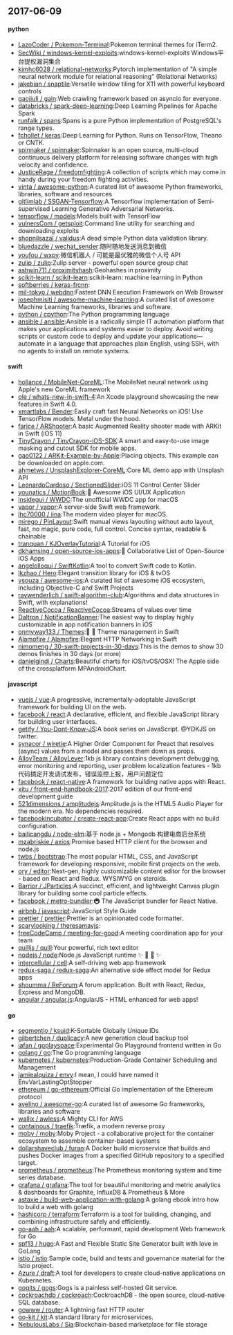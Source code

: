 ## 2017-06-09

#### python
* [LazoCoder / Pokemon-Terminal](https://github.com/LazoCoder/Pokemon-Terminal):Pokemon terminal themes for iTerm2.
* [SecWiki / windows-kernel-exploits](https://github.com/SecWiki/windows-kernel-exploits):windows-kernel-exploits Windows平台提权漏洞集合
* [kimhc6028 / relational-networks](https://github.com/kimhc6028/relational-networks):Pytorch implementation of "A simple neural network module for relational reasoning" (Relational Networks)
* [jakebian / snaptile](https://github.com/jakebian/snaptile):Versatile window tiling for X11 with powerful keyboard controls
* [gaojiuli / gain](https://github.com/gaojiuli/gain):Web crawling framework based on asyncio for everyone.
* [databricks / spark-deep-learning](https://github.com/databricks/spark-deep-learning):Deep Learning Pipelines for Apache Spark
* [runfalk / spans](https://github.com/runfalk/spans):Spans is a pure Python implementation of PostgreSQL's range types.
* [fchollet / keras](https://github.com/fchollet/keras):Deep Learning for Python. Runs on TensorFlow, Theano or CNTK.
* [spinnaker / spinnaker](https://github.com/spinnaker/spinnaker):Spinnaker is an open source, multi-cloud continuous delivery platform for releasing software changes with high velocity and confidence.
* [JusticeRage / freedomfighting](https://github.com/JusticeRage/freedomfighting):A collection of scripts which may come in handy during your freedom fighting activities.
* [vinta / awesome-python](https://github.com/vinta/awesome-python):A curated list of awesome Python frameworks, libraries, software and resources
* [gitlimlab / SSGAN-Tensorflow](https://github.com/gitlimlab/SSGAN-Tensorflow):A Tensorflow implementation of Semi-supervised Learning Generative Adversarial Networks.
* [tensorflow / models](https://github.com/tensorflow/models):Models built with TensorFlow
* [vulnersCom / getsploit](https://github.com/vulnersCom/getsploit):Command line utility for searching and downloading exploits
* [shopnilsazal / validus](https://github.com/shopnilsazal/validus):A dead simple Python data validation library.
* [bluedazzle / wechat_sender](https://github.com/bluedazzle/wechat_sender):随时随地发送消息到微信
* [youfou / wxpy](https://github.com/youfou/wxpy):微信机器人 / 可能是最优雅的微信个人号 API
* [zulip / zulip](https://github.com/zulip/zulip):Zulip server - powerful open source group chat
* [ashwin711 / proximityhash](https://github.com/ashwin711/proximityhash):Geohashes in proximity
* [scikit-learn / scikit-learn](https://github.com/scikit-learn/scikit-learn):scikit-learn: machine learning in Python
* [softberries / keras-frcnn](https://github.com/softberries/keras-frcnn):
* [mil-tokyo / webdnn](https://github.com/mil-tokyo/webdnn):Fastest DNN Execution Framework on Web Browser
* [josephmisiti / awesome-machine-learning](https://github.com/josephmisiti/awesome-machine-learning):A curated list of awesome Machine Learning frameworks, libraries and software.
* [python / cpython](https://github.com/python/cpython):The Python programming language
* [ansible / ansible](https://github.com/ansible/ansible):Ansible is a radically simple IT automation platform that makes your applications and systems easier to deploy. Avoid writing scripts or custom code to deploy and update your applications— automate in a language that approaches plain English, using SSH, with no agents to install on remote systems.

#### swift
* [hollance / MobileNet-CoreML](https://github.com/hollance/MobileNet-CoreML):The MobileNet neural network using Apple's new CoreML framework
* [ole / whats-new-in-swift-4](https://github.com/ole/whats-new-in-swift-4):An Xcode playground showcasing the new features in Swift 4.0.
* [xmartlabs / Bender](https://github.com/xmartlabs/Bender):Easily craft fast Neural Networks on iOS! Use TensorFlow models. Metal under the hood.
* [farice / ARShooter](https://github.com/farice/ARShooter):A basic Augmented Reality shooter made with ARKit in Swift (iOS 11)
* [TinyCrayon / TinyCrayon-iOS-SDK](https://github.com/TinyCrayon/TinyCrayon-iOS-SDK):A smart and easy-to-use image masking and cutout SDK for mobile apps.
* [gao0122 / ARKit-Example-by-Apple](https://github.com/gao0122/ARKit-Example-by-Apple):Placing objects. This example can be downloaded on apple.com.
* [ahmetws / UnsplashExplorer-CoreML](https://github.com/ahmetws/UnsplashExplorer-CoreML):Core ML demo app with Unsplash API
* [LeonardoCardoso / SectionedSlider](https://github.com/LeonardoCardoso/SectionedSlider):iOS 11 Control Center Slider
* [younatics / MotionBook](https://github.com/younatics/MotionBook):📖 Awesome iOS UI/UX Application
* [insidegui / WWDC](https://github.com/insidegui/WWDC):The unofficial WWDC app for macOS
* [vapor / vapor](https://github.com/vapor/vapor):A server-side Swift web framework.
* [lhc70000 / iina](https://github.com/lhc70000/iina):The modern video player for macOS.
* [mirego / PinLayout](https://github.com/mirego/PinLayout):Swift manual views layouting without auto layout, fast, no magic, pure code, full control. Concise syntax, readable & chainable
* [tranquan / KJOverlayTutorial](https://github.com/tranquan/KJOverlayTutorial):A Tutorial for iOS
* [dkhamsing / open-source-ios-apps](https://github.com/dkhamsing/open-source-ios-apps):📱 Collaborative List of Open-Source iOS Apps
* [angelolloqui / SwiftKotlin](https://github.com/angelolloqui/SwiftKotlin):A tool to convert Swift code to Kotlin.
* [lkzhao / Hero](https://github.com/lkzhao/Hero):Elegant transition library for iOS & tvOS
* [vsouza / awesome-ios](https://github.com/vsouza/awesome-ios):A curated list of awesome iOS ecosystem, including Objective-C and Swift Projects
* [raywenderlich / swift-algorithm-club](https://github.com/raywenderlich/swift-algorithm-club):Algorithms and data structures in Swift, with explanations!
* [ReactiveCocoa / ReactiveCocoa](https://github.com/ReactiveCocoa/ReactiveCocoa):Streams of values over time
* [Daltron / NotificationBanner](https://github.com/Daltron/NotificationBanner):The easiest way to display highly customizable in app notification banners in iOS
* [onmyway133 / Themes](https://github.com/onmyway133/Themes):👕 👚 Theme management in Swift
* [Alamofire / Alamofire](https://github.com/Alamofire/Alamofire):Elegant HTTP Networking in Swift
* [nimomeng / 30-swift-projects-in-30-days](https://github.com/nimomeng/30-swift-projects-in-30-days):This is the demos to show 30 demos finishes in 30 days (or more)
* [danielgindi / Charts](https://github.com/danielgindi/Charts):Beautiful charts for iOS/tvOS/OSX! The Apple side of the crossplatform MPAndroidChart.

#### javascript
* [vuejs / vue](https://github.com/vuejs/vue):A progressive, incrementally-adoptable JavaScript framework for building UI on the web.
* [facebook / react](https://github.com/facebook/react):A declarative, efficient, and flexible JavaScript library for building user interfaces.
* [getify / You-Dont-Know-JS](https://github.com/getify/You-Dont-Know-JS):A book series on JavaScript. @YDKJS on twitter.
* [synacor / wiretie](https://github.com/synacor/wiretie):A Higher Order Component for Preact that resolves (async) values from a model and passes them down as props.
* [AlloyTeam / AlloyLever](https://github.com/AlloyTeam/AlloyLever):1kb js library contains development debugging, error monitoring and reporting, user problem localization features - 1kb代码搞定开发调试发布，错误监控上报，用户问题定位
* [facebook / react-native](https://github.com/facebook/react-native):A framework for building native apps with React.
* [xitu / front-end-handbook-2017](https://github.com/xitu/front-end-handbook-2017):2017 edition of our front-end development guide
* [521dimensions / amplitudejs](https://github.com/521dimensions/amplitudejs):Amplitude.js is the HTML5 Audio Player for the modern era. No dependencies required.
* [facebookincubator / create-react-app](https://github.com/facebookincubator/create-react-app):Create React apps with no build configuration.
* [bailicangdu / node-elm](https://github.com/bailicangdu/node-elm):基于 node.js + Mongodb 构建电商后台系统
* [mzabriskie / axios](https://github.com/mzabriskie/axios):Promise based HTTP client for the browser and node.js
* [twbs / bootstrap](https://github.com/twbs/bootstrap):The most popular HTML, CSS, and JavaScript framework for developing responsive, mobile first projects on the web.
* [ory / editor](https://github.com/ory/editor):Next-gen, highly customizable content editor for the browser - based on React and Redux. WYSIWYG on steroids.
* [Barrior / JParticles](https://github.com/Barrior/JParticles):A succinct, efficient, and lightweight Canvas plugin library for building some cool particle effects.
* [facebook / metro-bundler](https://github.com/facebook/metro-bundler):🚇 The JavaScript bundler for React Native.
* [airbnb / javascript](https://github.com/airbnb/javascript):JavaScript Style Guide
* [prettier / prettier](https://github.com/prettier/prettier):Prettier is an opinionated code formatter.
* [scarylooking / theresamayjs](https://github.com/scarylooking/theresamayjs):
* [freeCodeCamp / meeting-for-good](https://github.com/freeCodeCamp/meeting-for-good):A meeting coordination app for your team
* [quilljs / quill](https://github.com/quilljs/quill):Your powerful, rich text editor
* [nodejs / node](https://github.com/nodejs/node):Node.js JavaScript runtime ✨ 🐢 🚀 ✨
* [intercellular / cell](https://github.com/intercellular/cell):A self-driving web app framework
* [redux-saga / redux-saga](https://github.com/redux-saga/redux-saga):An alternative side effect model for Redux apps
* [shoumma / ReForum](https://github.com/shoumma/ReForum):A forum application. Built with React, Redux, Express and MongoDB.
* [angular / angular.js](https://github.com/angular/angular.js):AngularJS - HTML enhanced for web apps!

#### go
* [segmentio / ksuid](https://github.com/segmentio/ksuid):K-Sortable Globally Unique IDs
* [gilbertchen / duplicacy](https://github.com/gilbertchen/duplicacy):A new generation cloud backup tool
* [iafan / goplayspace](https://github.com/iafan/goplayspace):Experimental Go Playground frontend written in Go
* [golang / go](https://github.com/golang/go):The Go programming language
* [kubernetes / kubernetes](https://github.com/kubernetes/kubernetes):Production-Grade Container Scheduling and Management
* [jamiealquiza / envy](https://github.com/jamiealquiza/envy):I mean, I could have named it EnvVarLastingOptStopper
* [ethereum / go-ethereum](https://github.com/ethereum/go-ethereum):Official Go implementation of the Ethereum protocol
* [avelino / awesome-go](https://github.com/avelino/awesome-go):A curated list of awesome Go frameworks, libraries and software
* [wallix / awless](https://github.com/wallix/awless):A Mighty CLI for AWS
* [containous / traefik](https://github.com/containous/traefik):Træfik, a modern reverse proxy
* [moby / moby](https://github.com/moby/moby):Moby Project - a collaborative project for the container ecosystem to assemble container-based systems
* [dollarshaveclub / furan](https://github.com/dollarshaveclub/furan):A Docker build microservice that builds and pushes Docker images from a specified GitHub repository to a specified target.
* [prometheus / prometheus](https://github.com/prometheus/prometheus):The Prometheus monitoring system and time series database.
* [grafana / grafana](https://github.com/grafana/grafana):The tool for beautiful monitoring and metric analytics & dashboards for Graphite, InfluxDB & Prometheus & More
* [astaxie / build-web-application-with-golang](https://github.com/astaxie/build-web-application-with-golang):A golang ebook intro how to build a web with golang
* [hashicorp / terraform](https://github.com/hashicorp/terraform):Terraform is a tool for building, changing, and combining infrastructure safely and efficiently.
* [go-aah / aah](https://github.com/go-aah/aah):A scalable, performant, rapid development Web framework for Go
* [spf13 / hugo](https://github.com/spf13/hugo):A Fast and Flexible Static Site Generator built with love in GoLang
* [istio / istio](https://github.com/istio/istio):Sample code, build and tests and governance material for the Istio project.
* [Azure / draft](https://github.com/Azure/draft):A tool for developers to create cloud-native applications on Kubernetes.
* [gogits / gogs](https://github.com/gogits/gogs):Gogs is a painless self-hosted Git service.
* [cockroachdb / cockroach](https://github.com/cockroachdb/cockroach):CockroachDB - the open source, cloud-native SQL database.
* [gowww / router](https://github.com/gowww/router):A lightning fast HTTP router
* [go-kit / kit](https://github.com/go-kit/kit):A standard library for microservices.
* [NebulousLabs / Sia](https://github.com/NebulousLabs/Sia):Blockchain-based marketplace for file storage
